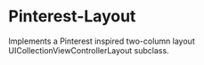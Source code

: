 # Pinterest-Layout
Implements a Pinterest inspired two-column layout UICollectionViewControllerLayout subclass.
